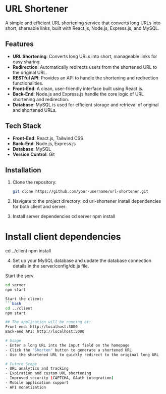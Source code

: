 # URL Shortener

A simple and efficient URL shortening service that converts long URLs into short, shareable links, built with React.js, Node.js, Express.js, and MySQL.

## Features

- **URL Shortening**: Converts long URLs into short, manageable links for easy sharing.
- **Redirection**: Automatically redirects users from the shortened URL to the original URL.
- **RESTful API**: Provides an API to handle the shortening and redirection functionalities.
- **Front-End**: A clean, user-friendly interface built using React.js.
- **Back-End**: Node.js and Express.js handle the core logic of URL shortening and redirection.
- **Database**: MySQL is used for efficient storage and retrieval of original and shortened URLs.

## Tech Stack

- **Front-End**: React.js, Tailwind CSS
- **Back-End**: Node.js, Express.js
- **Database**: MySQL
- **Version Control**: Git

## Installation

1. Clone the repository:
   ```bash
   git clone https://github.com/your-username/url-shortener.git
2. Navigate to the project directory:
    cd url-shortener
   Install dependencies for both client and server:

3. Install server dependencies
cd server
npm install

# Install client dependencies
cd ../client
npm install

4. Set up your MySQL database and update the database connection details in the server/config/db.js file.

Start the serv
```bash
cd server
npm start

Start the client:
```bash
cd ../client
npm start

## The application will be running at:
Front-end: http://localhost:3000
Back-end API: http://localhost:5000

# Usage
- Enter a long URL into the input field on the homepage
- Click the "Shorten" button to generate a shortened URL
- Use the shortened URL to quickly redirect to the original long URL

# Future Scope
- URL analytics and tracking
- Expiration and custom URL shortening
- Improved security (CAPTCHA, OAuth integration)
- Mobile application support
- API monetization

   
   
